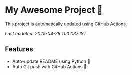 # My Awesome Project 🚀

This project is automatically updated using GitHub Actions.

_Last updated: 2025-04-29 11:02:37 IST_

## Features
- Auto-update README using Python 🐍
- Auto Git push with GitHub Actions 🤖
